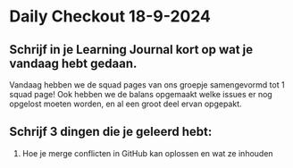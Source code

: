 # Daily Checkout 18-9-2024

## Schrijf in je Learning Journal kort op wat je vandaag hebt gedaan.

Vandaag hebben we de squad pages van ons groepje samengevormd tot 1 squad page!
Ook hebben we de balans opgemaakt welke issues er nog opgelost moeten worden, en al een groot deel ervan opgepakt.

## Schrijf 3 dingen die je geleerd hebt:

1. Hoe je merge conflicten in GitHub kan oplossen en wat ze inhouden